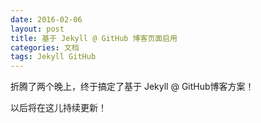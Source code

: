 ```yaml
---
date: 2016-02-06 
layout: post
title: 基于 Jekyll @ GitHub 博客页面启用
categories: 文档
tags: Jekyll GitHub
---
```


折腾了两个晚上，终于搞定了基于 Jekyll @ GitHub博客方案！

以后将在这儿持续更新！
